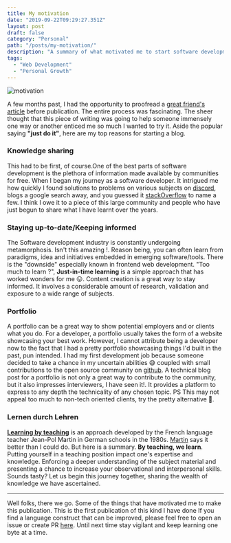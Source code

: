 ```yaml
---
title: My motivation
date: "2019-09-22T09:29:27.351Z"
layout: post
draft: false
category: "Personal"
path: "/posts/my-motivation/"
description: "A summary of what motivated me to start software development and motivates me to this date."
tags:
  - "Web Development"
  - "Personal Growth"
---
```


![motivation](./motivation.jpg)


A few months past, I had the opportunity to proofread a [great friend's article](https://pawelgrzybek.com/)
before publication. The entire process was fascinating. The sheer thought that this piece of writing was going 
to help someone immensely one way or another enticed me so much I wanted to try it. Aside the popular saying **"just do it"**, here are my top reasons for starting a blog.

### Knowledge sharing
This had to be first, of course.One of the best parts of software development is the plethora of information
made available by communities for free. When I began my journey as a software developer. It intrigued me
how quickly I found solutions to problems on various subjects on [discord](https://discordapp.com/), 
blogs a google search away, and you guessed it [stackOverflow](https://stackoverflow.com/) to name  a few. I think I owe it to a piece of this
large community and people who have just begun to share what I have learnt over the years.

### Staying up-to-date/Keeping informed
The Software development industry is constantly undergoing metamorphosis. Isn't this amazing !. Reason being, 
you can often learn from paradigms, idea and initiatives embedded in emerging software/tools. There is the "downside" 
especially known in frontend web development. "Too much to learn ?", **Just-in-time learning** is a simple
approach that has worked wonders for me 😛. Content creation is a great way to stay informed. It involves a considerable amount of research, 
validation and exposure to a wide range of subjects.

### Portfolio
A portfolio can be a great way to show potential employers and or clients what you do. For a developer, a portfolio usually
takes the form of a website showcasing your best work. However, I cannot attribute being a developer now to the fact 
that I had a pretty portfolio showcasing things I'd built in the past, pun intended. I had my first development job because someone
decided to take a chance in my uncertain abilities 😅 coupled with small contributions to the open source
community on [github](https://github.com/). A technical blog post for a portfolio is not only a great way to contribute to the community,
but it also impresses interviewers, I have seen it!. It provides a platform to express to any depth the technicality of any chosen topic. PS This 
may not appeal too much to non-tech oriented clients, try the pretty alternative 🌹. 

###  Lernen durch Lehren
[**Learning by teaching**](https://en.wikipedia.org/wiki/Learning_by_teaching) is an approach developed by the French 
language teacher Jean-Pol Martin in German schools in the 1980s. [Martin](https://en.wikipedia.org/wiki/Jean-Pol_Martin) says it 
better than I could do. But here is a summary. **By teaching, we learn**. Putting yourself in a teaching position impact 
one's expertise and knowledge. Enforcing a deeper understanding of the subject material and presenting a chance to
increase your observational and interpersonal skills. Sounds tasty? Let us begin
this journey together, sharing the wealth of knowledge we have ascertained.

<hr>

Well folks, there we go. Some of the things that have motivated me to make this publication. This is the first publication of this kind I have 
done If you find a language construct that can be improved, please feel free to open an issue or create PR 
[here](https://github.com/Gregjarvez/mrgregory.dev). Until next time stay vigilant and keep learning one byte at a time.
